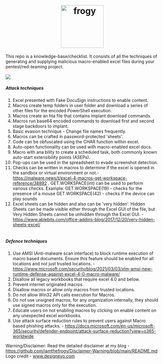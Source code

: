 <h1 align="center">
  <a href="https://github.com/iamthefrogy/frogy"><img src="https://user-images.githubusercontent.com/8291014/111030700-a4cf2180-83fb-11eb-840b-39185a478d85.png" alt="frogy" height=140px></a>

  </h1>

This repo is a knowledge-base/checklist. It consists of all the techniques of generating and supplying malicious macro-enabled excel files during your pentest/red-teaming project.<br/><br/>
![](https://visitor-badge.glitch.me/badge?page_id=iamthefrogy.Marcomino)<a href="https://twitter.com/iamthefrogy"></a>

##### Attack techniques
1. Excel presented with Fake DocuSign instructions to enable content.
2. Macros create temp folders in user folder and download a series of other files for the encoded PowerShell execution.
3. Macros create an hta file that contains implant download commands.
4. Macros run base64 encoded commands to download first and second stage backdoors to implant.
5. Basic evasion technique - Change file names frequently.
6. Macros can be crafted in password-protected 'sheets'.
7. Code can be obfuscated using the CHAR function within excel.
8. Auto-open functionality can be used with macro-enabled excel docs.
9. Macro with ana bility to create a scheduled task, both commonly known auto-start extensibility points (ASEPs).
10. Pop-ups can be used in the spreadsheet to evade screenshot detection.
11. Checks can be written in macros to determine if the excel is opened in the sandbox or virtual environment or not.- https://malware.news/t/excel-4-macros-get-workspace-reference/38892 . GET.WORKSPACE(int) can be used to perform various checks. Example:
GET.WORKSPACE(19) - checks for the presence of a mouse
GET.WORKSPACE(42) - checks if the device can play sounds
10. Excel sheets can be hidden and also can be 'very hidden'. Hidden Sheets can be made visible either through the Excel GUI of the file, but Very Hidden Sheets cannot be unhidden through the Excel GUI. - https://www.ablebits.com/office-addins-blog/2017/12/20/very-hidden-sheets-excel/<br/><br/>

##### Defence techniques
1. Use AMSI (Anti-malware scan interface) to block runtime execution of macro based documents. Ensure this feature should be enabled for all locations and not just trusted locations. - https://www.microsoft.com/security/blog/2021/03/03/xlm-amsi-new-runtime-defense-against-excel-4-0-macro-malware/
2. Disallow all legacy workbooks that require excel 4.0 and below.
3. Prevent internet originated macros.
4. Disallow macros or allow only macros from trusted locations.
5. Do not allow Win32 API calls execution for Macros.
6. Do not use unsigned macros, for any organization internally, they should use signed macros only for the execution.
7. Educate users on not enabling macros by clicking on enable content on any unexpected excel workbooks.
8. Use attack surface reduction rules to prevent users against Macro based phishing attacks. - https://docs.microsoft.com/en-us/microsoft-365/security/defender-endpoint/attack-surface-reduction?view=o365-worldwide

Warning/Disclaimer: Read the detailed disclaimer at my blog - https://github.com/iamthefrogy/Disclaimer-Warning/blob/main/README.md <br/>
Logo credit - www.designevo.com

